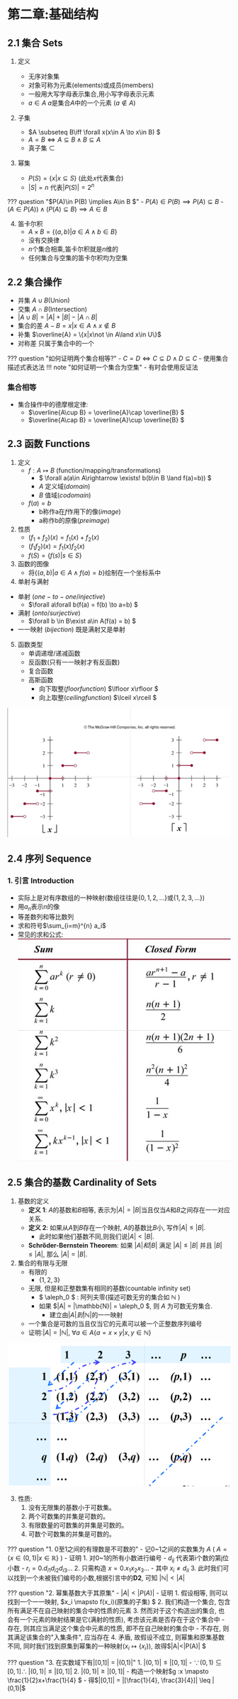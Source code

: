 # **第二章:基础结构** 
## **2.1 集合 Sets**
1. 定义
    - 无序对象集
    - 对象可称为元素(elements)或成员(members)
    - 一般用大写字母表示集合,用小写字母表示元素
    - $a\in A$ $a$是集合$A$中的一个元素 ($a\not \in A$)
2. 子集
    - $A \subseteq B\iff \forall x(x\in A \to x\in B) $
    - $A = B \iff A \subseteq B\land B \subseteq A$
    - 真子集 $\subset$

3. 幂集
    - $P(S) = \{x|x\subseteq S\}$ (此处$x$代表集合)
    - $|S|= n$ 代表$|P(S)| = 2^n$

??? question "$P(A)\in P(B) \implies A\in B $"
    - $P(A)\in P(B) \implies P(A)\subseteq B$
    - $(A\in P(A))\land (P(A)\subseteq B) \implies A\in B$

4. 笛卡尔积 
    - $A\times B = \{(a,b)|a\in A\land b\in B\}$
    - 没有交换律
    - $n$个集合相乘,笛卡尔积就是$n$维的
    - 任何集合与空集的笛卡尔积均为空集

## **2.2 集合操作**
- 并集 $A\cup B$(Union)
- 交集 $A\cap B$(Intersection)
- $|A\cup B| = |A| + |B| - |A\cap B|$
- 集合的差 $A-B = {x|x\in A\land x\not \in B}$
- 补集 $\overline{A} = \{x|x\not \in A\land x\in U\}$
- 对称差 只属于集合中的一个

??? question "如何证明两个集合相等?"
    - $C=D \iff C\subseteq D \land D\subseteq C$
    - 使用集合描述式表达法
!!! note "如何证明一个集合为空集"
    - 有时会使用反证法
### **集合相等**
- 集合操作中的德摩根定律:
    - $\overline{A\cup B} = \overline{A}\cap \overline{B} $
    - $\overline{A\cap B} = \overline{A}\cup \overline{B} $


## **2.3 函数 Functions**
1. 定义
    - $f:A \mapsto B$ (function/mapping/transformations)
        - $ \forall a(a\in A\rightarrow \exists! b(b\in B \land f(a)=b)) $
        - $A$ 定义域($domain$)
        - $B$ 值域($codomain$)
    - $f(a)= b$
        - b称作a在$f$作用下的像($image$)
        - a称作b的原像($preimage$)
2. 性质
    - $(f_1 + f_2)(x) = f_1(x)+f_2(x)$
    - $(f_1f_2)(x) = f_1(x)f_2(x)$
    - $f(S) = \{ f(s)| s\in S\}$
3. 函数的图像
    - 将$\{(a,b)|a\in A \land f(a) = b \}$绘制在一个坐标系中
4. 单射与满射 
- 单射 ($one-to-one/injective$)
    - $\forall a\forall b(f(a) = f(b) \to a=b) $
- 满射 ($onto/surjective$)
    - $\forall b \in B\exist a\in A(f(a) = b) $
- 一一映射 ($bijection$) 既是满射又是单射
5. 函数类型 
    - 单调递增/递减函数
    - 反函数(只有一一映射才有反函数)
    - 复合函数
    - 高斯函数 
        - 向下取整($floor function$) $\lfloor x\rfloor $
        - 向上取整($ceiling function$) $\lceil x\rceil $

![DM_2](./DM_2.png)

## **2.4 序列 Sequence**
### 1. 引言 Introduction
- 实际上是对有序数组的一种映射(数组往往是$\{0, 1, 2,...\}$或$\{1,2,3,...\}$)
- 用$a_n$表示$n$的像
- 等差数列和等比数列
- 求和符号$\sum_{i=m}^{n} a_i$
- 常见的求和公式:
![DM_3](DM_3.png)


## **2.5 集合的基数 Cardinality of Sets**
1. 基数的定义
    - **定义 1**: $A$的基数和$B$相等, 表示为$|A|=|B|$当且仅当$A$和$B$之间存在一一对应关系. 
    - **定义 2**: 如果从$A$到$B$存在一个映射, $A$的基数比$B$小, 写作$|A| \leq |B|$.
        - 此时如果他们基数不同,则我们说$|A| < |B|$. 
    - **Schrőder-Bernstein Theorem**: 如果 $|A| 和 |B|$ 满足  $|A| \leq |B|$ 并且 $|B| \leq |A|$, 那么 $|A| = |B|$.
2. 集合的有限与无限
    - 有限的
        - $\{1,2,3\}$
    - 无限, 但是和正整数集有相同的基数(countable infinity set)
        - $ \aleph_0 $ : 阿列夫零(描述可数无穷的集合如 $\mathbb{N}$ )
        - 如果 $|A| = |\mathbb{N}| = \aleph_0 $, 则 $A$ 为可数无穷集合. 
            - 建立由$|A| 到 |\mathbb{N}|$的一一映射
    - 一个集合是可数的当且仅当它的元素可以被一个正整数序列编号
    - 证明:$|A| = |\mathbb{N}|,\ \forall a\in A\{a = x\times y|x,y \in \mathbb{N}\}$

![DM_1](DM_1.png)

3. 性质:
    1. 没有无限集的基数小于可数集。
    2. 两个可数集的并集是可数的。
    3. 有限数量的可数集的并集是可数的。
    4. 可数个可数集的并集是可数的。

??? question "1. 0至1之间的有理数是不可数的"
    - 记0~1之间的实数集为 $A$ ( $A = \{ x \in (0,1) | x \in \mathbb{R} \}$ )
    - 证明
        1. 对0~1的所有小数进行编号 
            - $d_{ij}$ 代表第i个数的第j位小数 
            - $r_i = 0.d_{i1}d_{i2}d_{i3}...$ 
        2. 只需构造 $x = 0.x_1x_2x_3...$
            - 其中 $x_i \neq d_{ii}$
        3. 此时我们可以找到一个未被我们编号的小数,根据引言中的**D2**, 可知 $|\mathbb{N}| < |A|$

??? question "2. 幂集基数大于其原集"
    - $|A|<|P(A)|$
    - 证明
        1. 假设相等, 则可以找到一个一一映射, $x_i \mapsto f(x_i)(原集的子集) $
        2. 我们构造一个集合, 包含所有满足不在自己映射的集合中的性质的元素
        3. 然而对于这个构造出的集合, 也会有一个元素的映射结果是它(满射的性质), 考虑该元素是否存在于这个集合中
            - 存在, 则其应当满足这个集合中元素的性质, 即不在自己映射的集合中
            - 不存在, 则其满足该集合的"入集条件", 应当存在
        4. 矛盾, 故假设不成立, 则幂集和原集基数不同, 同时我们找到原集到幂集的一种映射($x_i \mapsto \{x_i\}$), 故得$|A|<|P(A)| $

??? question "3. 在实数域下有|[0,1]| = |(0,1)|"
    1. $|(0,1)| \leq |[0,1]|$
        - $\because (0,1) \subseteq [0,1] \therefore |(0,1)| \leq |[0,1]|$ 
    2. $|(0,1)| \geq |[0,1]|$
        - 构造一个映射$g :x \mapsto \frac{1}{2}x+\frac{1}{4} $
        - 得$|[0,1]| = |[\frac{1}{4}, \frac{3}{4}]| \leq |(0,1)|$







